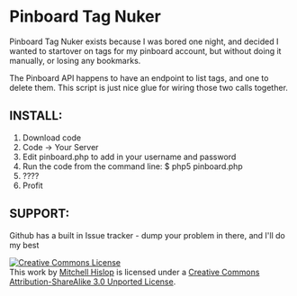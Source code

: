 Pinboard Tag Nuker
=================

Pinboard Tag Nuker exists because I was bored one night, and decided I wanted to startover on tags for my pinboard account, but without doing it manually, or losing any bookmarks.

The Pinboard API happens to have an endpoint to list tags, and one to delete them. This script is just nice glue for wiring those two calls together.

INSTALL:
--------

1. Download code
2. Code -> Your Server
3. Edit pinboard.php to add in your username and password
4. Run the code from the command line:
	$ php5 pinboard.php
5. ????
6. Profit

SUPPORT:
--------
Github has a built in Issue tracker - dump your problem in there, and I'll do my best

<a rel="license" href="http://creativecommons.org/licenses/by-sa/3.0/"><img alt="Creative Commons License" style="border-width:0" src="http://i.creativecommons.org/l/by-sa/3.0/80x15.png" /></a><br />This work by <a xmlns:cc="http://creativecommons.org/ns#" href="http://mph.name" property="cc:attributionName" rel="cc:attributionURL">Mitchell Hislop</a> is licensed under a <a rel="license" href="http://creativecommons.org/licenses/by-sa/3.0/">Creative Commons Attribution-ShareAlike 3.0 Unported License</a>.
